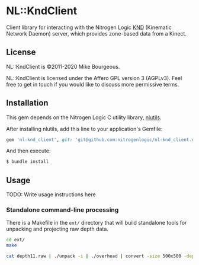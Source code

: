 # NL::KndClient

Client library for interacting with the Nitrogen Logic [KND][0] (Kinematic
Network Daemon) server, which provides zone-based data from a Kinect.

## License

NL::KndClient is &copy;2011-2020 Mike Bourgeous.

NL::KndClient is licensed under the Affero GPL version 3 (AGPLv3).  Feel free
to get in touch if you would like to discuss more permissive terms.


## Installation

This gem depends on the Nitrogen Logic C utility library, [nlutils][1].

After installing nlutils, add this line to your application's Gemfile:

```ruby
gem 'nl-knd_client', git: 'git@github.com:nitrogenlogic/nl-knd_client.git'
```

And then execute:

```bash
$ bundle install
```

## Usage

TODO: Write usage instructions here

### Standalone command-line processing

There is a Makefile in the `ext/` directory that will build standalone tools
for unpacking and projecting raw depth data.

```bash
cd ext/
make

cat depth11.raw | ./unpack -i | ./overhead | convert -size 500x500 -depth 8 GRAY:- /tmp/overhead.png
```

[0]: https://github.com/nitrogenlogic/knd
[1]: https://github.com/nitrogenlogic/nlutils
